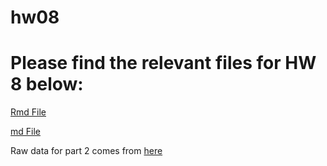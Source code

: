 # hw08


# Please find the relevant files for HW 8 below:

[Rmd File](https://github.com/abbygirlrose/hw08/blob/master/hw_8.Rmd)

[md File](https://github.com/abbygirlrose/hw08/blob/master/hw_8.md)

Raw data for part 2 comes from [here](https://www.nodc.noaa.gov/dsdt/cwtg/all_meanT.html)